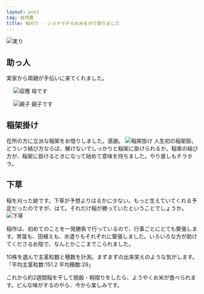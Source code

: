 ```yaml
---
layout: post
tag: 自然農
title: 稲刈り - ショドマチのお米を刈り取りました
---
```



<img src="http://farm7.static.flickr.com/6110/6298105217_eb64af5955.jpg" alt="実り"/>



## 助っ人
実家から両親が手伝いに来てくれました。

　
<img src="http://farm7.static.flickr.com/6035/6298102727_a5c42bf12b.jpg" alt="収穫"/>
母です

　
<img src="http://farm7.static.flickr.com/6040/6298637792_8558b6079b.jpg" alt="親子"/>
親子です


## 稲架掛け
在所の方に立派な稲架をお借りしました。感謝。
<img src="http://farm7.static.flickr.com/6036/6298109801_76490f4c58.jpg" alt="稲架掛け"/>
人生初の稲架掛。どういう結び方ならば、解けないでしっかりと稲架に掛けられるか。稲束の結び方が、稲架に掛けるときになって始めて意味を持ちました。やり直しもチラホラ。


## 下草
稲を刈った跡です。下草が予想よりはるかに少ない。もっと生えていてくれる予定だったのですが、はて。それだけ稲が勝っていたということでしょうか。
<img src="http://farm7.static.flickr.com/6052/6298104267_2d287bea8e.jpg" alt="下草"/>



稲作は、初めてのことを一発勝負で行っているので、行事ごとにとても緊張します。育苗も、田植えも、水遣りもそれぞれに緊張しました。いろいろな方が助けてくださるお陰で、なんとかここまでこられました。

10株を選んで主茎粒数と穂数を計測。まずまずの出来栄えのような気がします。
「平均主茎粒数:151.2 平均穂数:29」

これから約2週間稲を干して脱穀・籾摺りをしたら、ようやくお米が食べられます。どんな味がするのやら、今から楽しみです。

　